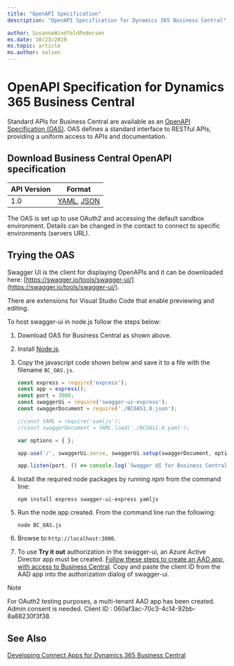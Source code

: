 ```yaml
---
title: "OpenAPI Specification"
description: "OpenAPI Specification for Dynamics 365 Business Central"

author: SusanneWindfeldPedersen
ms.date: 10/23/2019
ms.topic: article
ms.author: solsen
---
```


# OpenAPI Specification for Dynamics 365 Business Central

Standard APIs for Business Central are available as an [OpenAPI Specification (OAS)](https://swagger.io/specification/). OAS defines a standard interface to RESTful APIs, providing a uniform access to APIs and documentation.  

## Download Business Central OpenAPI specification

|API Version|Format|
|-----------|------|
|1.0|[YAML](contracts/BCOAS1.0.yaml), [JSON](contracts/BCOAS1.0.json)|

The OAS is set up to use OAuth2 and accessing the default sandbox environment. Details can be changed in the contact to connect to specific environments (servers URL).

## Trying the OAS
Swagger UI is the client for displaying OpenAPIs and it can be downloaded here: [https://swagger.io/tools/swagger-ui/](https://swagger.io/tools/swagger-ui/).

There are extensions for Visual Studio Code that enable previewing and editing.

To host swagger-ui in node.js follow the steps below:

1) Download OAS for Business Central as shown above.
2) Install [Node.js](https://nodejs.org/en/download/).
3) Copy the javascript code shown below and save it to a file with the filename `BC_OAS.js`.  
    ```javascript
    const express = require('express');
    const app = express();
    const port = 3000;
    const swaggerUi = require('swagger-ui-express');
    const swaggerDocument = require('./BCOAS1.0.json');

    //const YAML = require('yamljs');
    //const swaggerDocument = YAML.load('./BCOAS1.0.yaml'); 

    var options = { };

    app.use('/', swaggerUi.serve, swaggerUi.setup(swaggerDocument, options));

    app.listen(port, () => console.log(`Swagger UI for Business Central listening on port ${port}!`))
    ```

4) Install the required node packages by running *npm* from the command line:  
    ```
    npm install express swagger-ui-express yamljs
    ```
5) Run the node app created. From the command line run the following:
    ```
    node BC_OAS.js
    ```
6) Browse to `http://localhost:3000`.
7) To use **Try it out** authorization in the swagger-ui, an Azure Active Director app must be created. [Follow these steps to create an AAD app, with access to Business Central](https://docs.microsoft.com/en-us/dynamics365/business-central/dev-itpro/developer/devenv-develop-connect-apps#setting-up-azure-active-directory-aad-based-authentication). Copy and paste the client ID from the AAD app into the authorization dialog of swagger-ui.

> [!NOTE]  
> For OAuth2 testing purposes, a multi-tenant AAD app has been created. Admin consent is needed. Client ID : 060af3ac-70c3-4c14-92bb-8a88230f3f38.

## See Also 
[Developing Connect Apps for Dynamics 365 Business Central](/dynamics365/business-central/dev-itpro/developer/devenv-develop-connect-apps)  

